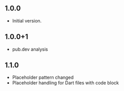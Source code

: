 ## 1.0.0

- Initial version.

## 1.0.0+1

- pub.dev analysis

## 1.1.0

- Placeholder pattern changed
- Placeholder handling for Dart files with code block
